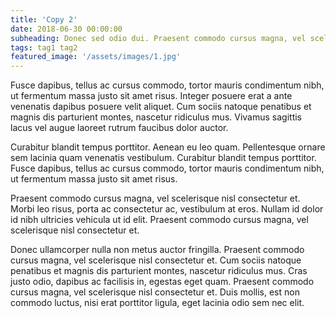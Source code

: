 ```yaml
---
title: 'Copy 2'
date: 2018-06-30 00:00:00
subheading: Donec sed odio dui. Praesent commodo cursus magna, vel scelerisque nisl consectetur et.
tags: tag1 tag2
featured_image: '/assets/images/1.jpg'
---
```

Fusce dapibus, tellus ac cursus commodo, tortor mauris condimentum nibh, ut fermentum massa justo sit amet risus. Integer posuere erat a ante venenatis dapibus posuere velit aliquet. Cum sociis natoque penatibus et magnis dis parturient montes, nascetur ridiculus mus. Vivamus sagittis lacus vel augue laoreet rutrum faucibus dolor auctor.

Curabitur blandit tempus porttitor. Aenean eu leo quam. Pellentesque ornare sem lacinia quam venenatis vestibulum. Curabitur blandit tempus porttitor. Fusce dapibus, tellus ac cursus commodo, tortor mauris condimentum nibh, ut fermentum massa justo sit amet risus.

Praesent commodo cursus magna, vel scelerisque nisl consectetur et. Morbi leo risus, porta ac consectetur ac, vestibulum at eros. Nullam id dolor id nibh ultricies vehicula ut id elit. Praesent commodo cursus magna, vel scelerisque nisl consectetur et.

Donec ullamcorper nulla non metus auctor fringilla. Praesent commodo cursus magna, vel scelerisque nisl consectetur et. Cum sociis natoque penatibus et magnis dis parturient montes, nascetur ridiculus mus. Cras justo odio, dapibus ac facilisis in, egestas eget quam. Praesent commodo cursus magna, vel scelerisque nisl consectetur et. Duis mollis, est non commodo luctus, nisi erat porttitor ligula, eget lacinia odio sem nec elit.